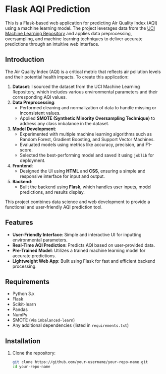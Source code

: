 # Flask AQI Prediction

This is a Flask-based web application for predicting Air Quality Index (AQI) using a machine learning model. The project leverages data from the [UCI Machine Learning Repository](https://archive.ics.uci.edu/ml/index.php) and applies data preprocessing, oversampling, and machine learning techniques to deliver accurate predictions through an intuitive web interface.

## Introduction

The Air Quality Index (AQI) is a critical metric that reflects air pollution levels and their potential health impacts. To create this application:

1. **Dataset**: I sourced the dataset from the UCI Machine Learning Repository, which includes various environmental parameters and their corresponding AQI values.
2. **Data Preprocessing**: 
   - Performed cleaning and normalization of data to handle missing or inconsistent values.
   - Applied **SMOTE (Synthetic Minority Oversampling Technique)** to address any class imbalance in the dataset.
3. **Model Development**:
   - Experimented with multiple machine learning algorithms such as Random Forest, Gradient Boosting, and Support Vector Machines.
   - Evaluated models using metrics like accuracy, precision, and F1-score.
   - Selected the best-performing model and saved it using `joblib` for deployment.
4. **Frontend**:
   - Designed the UI using **HTML** and **CSS**, ensuring a simple and responsive interface for input and output.
5. **Backend**:
   - Built the backend using **Flask**, which handles user inputs, model predictions, and results display.

This project combines data science and web development to provide a functional and user-friendly AQI prediction tool.

## Features

- **User-Friendly Interface**: Simple and interactive UI for inputting environmental parameters.
- **Real-Time AQI Prediction**: Predicts AQI based on user-provided data.
- **Pre-Trained Model**: Utilizes a trained machine learning model for accurate predictions.
- **Lightweight Web App**: Built using Flask for fast and efficient backend processing.

## Requirements

- Python 3.x
- Flask
- Scikit-learn
- Pandas
- NumPy
- SMOTE (via `imbalanced-learn`)
- Any additional dependencies (listed in `requirements.txt`)

## Installation

1. Clone the repository:
   ```bash
   git clone https://github.com/your-username/your-repo-name.git
   cd your-repo-name
